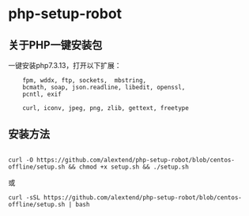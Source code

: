 # php-setup-robot
## 关于PHP一键安装包
一键安装php7.3.13，打开以下扩展：
```
    fpm, wddx, ftp, sockets,  mbstring, 
    bcmath, soap, json.readline, libedit, openssl, 
    pcntl, exif

    curl, iconv, jpeg, png, zlib, gettext, freetype
```


## 安装方法
```

curl -O https://github.com/alextend/php-setup-robot/blob/centos-offline/setup.sh && chmod +x setup.sh && ./setup.sh
```

或

```
curl -sSL https://github.com/alextend/php-setup-robot/blob/centos-offline/setup.sh | bash


```








